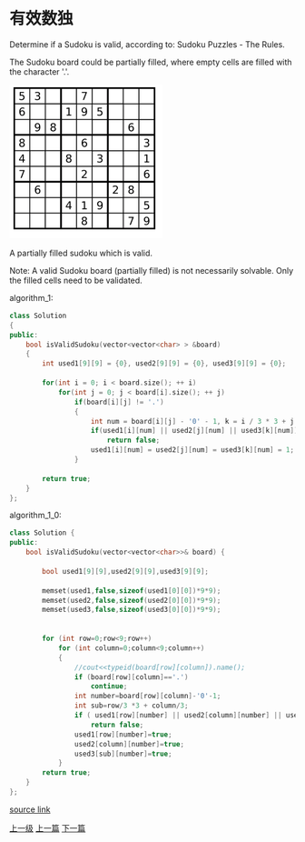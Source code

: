 # 有效数独

Determine if a Sudoku is valid, according to: Sudoku Puzzles - The Rules.

The Sudoku board could be partially filled, where empty cells are filled with the character '.'.

![](../images/Valid_Sudoku_201710012336_1.png)

A partially filled sudoku which is valid.

Note:
A valid Sudoku board (partially filled) is not necessarily solvable. Only the filled cells need to be validated.


algorithm_1:
```c++
class Solution
{
public:
    bool isValidSudoku(vector<vector<char> > &board)
    {
        int used1[9][9] = {0}, used2[9][9] = {0}, used3[9][9] = {0};

        for(int i = 0; i < board.size(); ++ i)
            for(int j = 0; j < board[i].size(); ++ j)
                if(board[i][j] != '.')
                {
                    int num = board[i][j] - '0' - 1, k = i / 3 * 3 + j / 3;
                    if(used1[i][num] || used2[j][num] || used3[k][num])
                        return false;
                    used1[i][num] = used2[j][num] = used3[k][num] = 1;
                }

        return true;
    }
};
```

algorithm_1_0:
```c++
class Solution {
public:
    bool isValidSudoku(vector<vector<char>>& board) {

        bool used1[9][9],used2[9][9],used3[9][9];

        memset(used1,false,sizeof(used1[0][0])*9*9);
        memset(used2,false,sizeof(used2[0][0])*9*9);
        memset(used3,false,sizeof(used3[0][0])*9*9);


        for (int row=0;row<9;row++)
            for (int column=0;column<9;column++)
            {
                //cout<<typeid(board[row][column]).name();
                if (board[row][column]=='.')
                    continue;
                int number=board[row][column]-'0'-1;
                int sub=row/3 *3 + column/3;
                if ( used1[row][number] || used2[column][number] || used3[sub][number] )
                    return false;
                used1[row][number]=true;
                used2[column][number]=true;
                used3[sub][number]=true;
            }
        return true;
    }
};
```

[source link](https://leetcode.com/problems/valid-sudoku/discuss/)




[上一级](base.md)
[上一篇](Swap_Nodes_in_Pairs.md)
[下一篇](ZigZag_Conversion.md)

